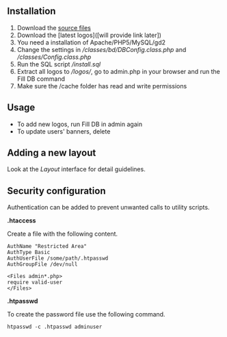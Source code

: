 ## Installation
1. Download the [source files](https://github.com/alexobviously/lastfmlogos)
2. Download the [latest logos]([will provide link later])
3. You need a installation of Apache/PHP5/MySQL/gd2
4. Change the settings in */classes/bd/DBConfig.class.php* and */classes/Config.class.php*
5. Run the SQL script */install.sql*
6. Extract all logos to */logos/*, go to admin.php in your browser and run the Fill DB command
7. Make sure the /cache folder has read and write permissions

## Usage
* To add new logos, run Fill DB in admin again
* To update users' banners, delete 

## Adding a new layout
Look at the *Layout* interface for detail guidelines.

## Security configuration

Authentication can be added to prevent unwanted calls to utility scripts.

**.htaccess**

Create a file with the following content.

    AuthName "Restricted Area" 
    AuthType Basic 
    AuthUserFile /some/path/.htpasswd 
    AuthGroupFile /dev/null 
    
    <Files admin*.php>
    require valid-user
    </Files>

**.htpasswd**

To create the password file use the following command.

    htpasswd -c .htpasswd adminuser
